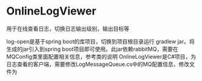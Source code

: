 # OnlineLogViewer
用于在线查看日志，切换日志输出级别，输出目标等

log-open是基于spring boot的库项目，切换到项目根目录运行 gradlew jar。将生成的jar引入到spring boot项目即可使用。此jar依赖rabbitMQ，需要在MQConfig类里面配置相关信息，参考类的说明
OnlineLogViewer是C#项目，为日志查看的客户端，需要修改LogMessageQueue.cs中的MQ配置信息，修改文件为